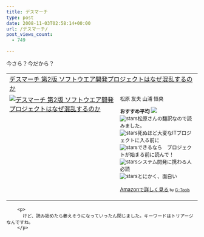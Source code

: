 ```yaml
---
title: デスマーチ
type: post
date: 2008-11-03T02:58:14+00:00
url: /デスマーチ/
post_views_count:
  - 749

---
```

今さら？今だから？

<table cellpadding="5" border="0">
  <tr>
    <td colspan="2">
      <a href="http://www.amazon.co.jp/%E3%83%87%E3%82%B9%E3%83%9E%E3%83%BC%E3%83%81-%E7%AC%AC2%E7%89%88-%E3%82%BD%E3%83%95%E3%83%88%E3%82%A6%E3%82%A8%E3%82%A2%E9%96%8B%E7%99%BA%E3%83%97%E3%83%AD%E3%82%B8%E3%82%A7%E3%82%AF%E3%83%88%E3%81%AF%E3%81%AA%E3%81%9C%E6%B7%B7%E4%B9%B1%E3%81%99%E3%82%8B%E3%81%AE%E3%81%8B-%E3%82%A8%E3%83%89%E3%83%AF%E3%83%BC%E3%83%89%E3%83%BB%E3%83%A8%E3%83%BC%E3%83%89%E3%83%B3/dp/4822282716%3FSubscriptionId%3D0G91FPYVW6ZGWBH4Y9G2%26tag%3Dkonnokiyotaka-22%26linkCode%3Dxm2%26camp%3D2025%26creative%3D165953%26creativeASIN%3D4822282716" target="_blank">デスマーチ 第2版 ソフトウエア開発プロジェクトはなぜ混乱するのか</a><img height="1" alt="" src="http://www.assoc-amazon.jp/e/ir?t=konnokiyotaka-22&l=ur2&o=9" width="1" border="0" />
    </td>
  </tr>
  
  <tr>
    <td valign="top">
      <a href="http://www.amazon.co.jp/%E3%83%87%E3%82%B9%E3%83%9E%E3%83%BC%E3%83%81-%E7%AC%AC2%E7%89%88-%E3%82%BD%E3%83%95%E3%83%88%E3%82%A6%E3%82%A8%E3%82%A2%E9%96%8B%E7%99%BA%E3%83%97%E3%83%AD%E3%82%B8%E3%82%A7%E3%82%AF%E3%83%88%E3%81%AF%E3%81%AA%E3%81%9C%E6%B7%B7%E4%B9%B1%E3%81%99%E3%82%8B%E3%81%AE%E3%81%8B-%E3%82%A8%E3%83%89%E3%83%AF%E3%83%BC%E3%83%89%E3%83%BB%E3%83%A8%E3%83%BC%E3%83%89%E3%83%B3/dp/4822282716%3FSubscriptionId%3D0G91FPYVW6ZGWBH4Y9G2%26tag%3Dkonnokiyotaka-22%26linkCode%3Dxm2%26camp%3D2025%26creative%3D165953%26creativeASIN%3D4822282716" target="_blank"><img alt="デスマーチ 第2版 ソフトウエア開発プロジェクトはなぜ混乱するのか" src="https://i1.wp.com/ecx.images-amazon.com/images/I/51ZPF06AV9L._SL160_.jpg" border="0" data-recalc-dims="1" /></a>
    </td>
    <td valign="top">
      <font size="-1">松原 友夫 山浦 恒央 </p>
      <p>
        <strong>おすすめ平均</strong> <img src="https://i2.wp.com/g-images.amazon.com/images/G/01/detail/stars-4-0.gif" data-recalc-dims="1" /><br /><img alt="stars" src="https://i1.wp.com/g-images.amazon.com/images/G/01/detail/stars-5-0.gif" data-recalc-dims="1" />松原さんの翻訳なので読みました。<br /><img alt="stars" src="https://i2.wp.com/g-images.amazon.com/images/G/01/detail/stars-4-0.gif" data-recalc-dims="1" />死ぬほど大変なITプロジェクトに入る前に<br /><img alt="stars" src="https://i1.wp.com/g-images.amazon.com/images/G/01/detail/stars-5-0.gif" data-recalc-dims="1" />できるなら　プロジェクトが始まる前に読んで！<br /><img alt="stars" src="https://i1.wp.com/g-images.amazon.com/images/G/01/detail/stars-5-0.gif" data-recalc-dims="1" />システム開発に携わる人必読<br /><img alt="stars" src="https://i1.wp.com/g-images.amazon.com/images/G/01/detail/stars-5-0.gif" data-recalc-dims="1" />とにかく、面白い
      </p>
      <p>
        <a href="http://www.amazon.co.jp/%E3%83%87%E3%82%B9%E3%83%9E%E3%83%BC%E3%83%81-%E7%AC%AC2%E7%89%88-%E3%82%BD%E3%83%95%E3%83%88%E3%82%A6%E3%82%A8%E3%82%A2%E9%96%8B%E7%99%BA%E3%83%97%E3%83%AD%E3%82%B8%E3%82%A7%E3%82%AF%E3%83%88%E3%81%AF%E3%81%AA%E3%81%9C%E6%B7%B7%E4%B9%B1%E3%81%99%E3%82%8B%E3%81%AE%E3%81%8B-%E3%82%A8%E3%83%89%E3%83%AF%E3%83%BC%E3%83%89%E3%83%BB%E3%83%A8%E3%83%BC%E3%83%89%E3%83%B3/dp/4822282716%3FSubscriptionId%3D0G91FPYVW6ZGWBH4Y9G2%26tag%3Dkonnokiyotaka-22%26linkCode%3Dxm2%26camp%3D2025%26creative%3D165953%26creativeASIN%3D4822282716" target="_blank">Amazonで詳しく見る</a></font><font size="-2"> by <a href="http://www.goodpic.com/mt/aws/index.html">G-Tools</a></font></td> </tr> </tbody> </table> 
        
        <p>
          けど、読み始めたら萎えそうになっていったん閉じました。キーワードはトリアージなんですね。
        </p>